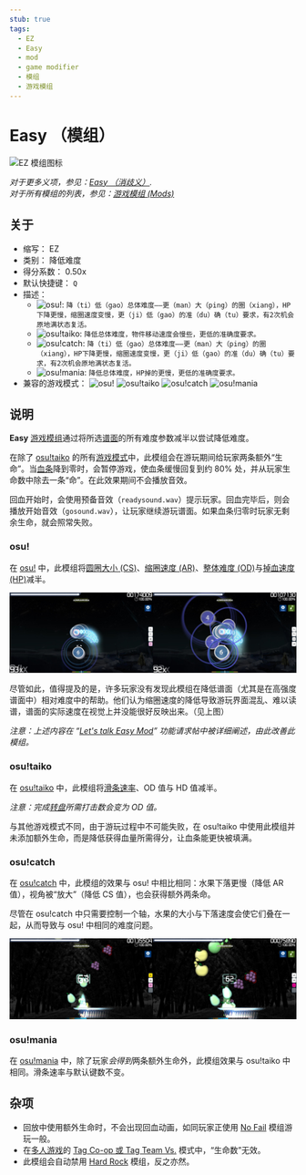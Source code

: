 ```yaml
---
stub: true
tags:
  - EZ
  - Easy
  - mod
  - game modifier
  - 模组
  - 游戏模组
---
```


# Easy （模组）

![EZ 模组图标](/wiki/shared/mods/EZ.png "Easy (EZ) 模组图标")

*对于更多义项，参见：[Easy （消歧义）](/wiki/Disambiguation/Easy).*\
*对于所有模组的列表，参见：[游戏模组 (Mods)](/wiki/Gameplay/Game_modifier)*

## 关于

- 缩写： EZ
- 类别： 降低难度
- 得分系数： 0.50x
- 默认快捷键： `Q`
- 描述：
  - ![][osu!]: `降（ti）低（gao）总体难度——更（man）大（ping）的圈（xiang），HP下降更慢，缩圈速度变慢，更（ji）低（gao）的准（du）确（tu）要求，有2次机会原地满状态复活。`
  - ![][osu!taiko]: `降低总体难度，物件移动速度会慢些，更低的准确度要求。`
  - ![][osu!catch]: `降（ti）低（gao）总体难度——更（man）大（ping）的圈（xiang），HP下降更慢，缩圈速度变慢，更（ji）低（gao）的准（du）确（tu）要求，有2次机会原地满状态复活。`
  - ![][osu!mania]: `降低总体难度，HP掉的更慢，更低的准确度要求。`
- 兼容的游戏模式： ![][osu!] ![][osu!taiko] ![][osu!catch] ![][osu!mania]

## 说明

**Easy** [游戏模组](/wiki/Gameplay/Game_modifier)通过将所选[谱面](/wiki/Beatmap)的所有难度参数减半以尝试降低难度。

在除了 [osu!taiko](/wiki/Game_mode/osu!taiko) 的所有[游戏模式](/wiki/Game_mode)中，此模组会在游玩期间给玩家两条额外“生命”。当[血条](/wiki/Client/Interface/Health_bar)降到零时，会暂停游戏，使血条缓慢回复到约 80% 处，并从玩家生命数中除去一条“命”。在此效果期间不会播放音效。

回血开始时，会使用预备音效（`readysound.wav`）提示玩家。回血完毕后，则会播放开始音效（`gosound.wav`），让玩家继续游玩谱面。如果血条归零时玩家无剩余生命，就会照常失败。

### osu!

在 [osu!](/wiki/Game_mode/osu!) 中，此模组将[圆圈大小 (CS)](/wiki/Client/Beatmap_editor/Song_setup#circle-size)、[缩圈速度 (AR)](/wiki/Beatmap/Approach_rate)、[整体难度 (OD)](/wiki/Client/Beatmap_editor/Song_setup#overall-difficulty)与[掉血速度 (HP)](/wiki/Client/Beatmap_editor/Song_setup#hp-drain-rate)减半。

![EZ 模组下的 osu! 游玩界面](img/EZ-comparison-osu.jpg "osu! 中正常游玩（左图）与启用 Easy 模组（右图）的比较")

尽管如此，值得提及的是，许多玩家没有发现此模组在降低谱面（尤其是在高强度谱面中）相对难度中的帮助。他们认为缩圈速度的降低导致游玩界面混乱、难以读谱，谱面的实际速度在视觉上并没能很好反映出来。（见上图）

*注意：上述内容在 “[Let's talk Easy Mod](https://osu.ppy.sh/community/forums/topics/56606)” 功能请求帖中被详细阐述，由此改善此模组。*

### osu!taiko

在 [osu!taiko](/wiki/Game_mode/osu!taiko) 中，此模组将[滑条速率](/wiki/Gameplay/Hit_object/Slider/Slider_velocity)、OD 值与 HD 值减半。

*注意：完成[转盘](/wiki/Gameplay/Hit_object/Spinner)所需打击数会变为 OD 值。*

与其他游戏模式不同，由于游玩过程中不可能失败，在 osu!taiko 中使用此模组并未添加额外生命，而是降低获得血量所需得分，让血条能更快被填满。

### osu!catch

在 [osu!catch](/wiki/Game_mode/osu!catch) 中，此模组的效果与 osu! 中相比相同：水果下落更慢（降低 AR 值），视角被“放大”（降低 CS 值），也会获得额外两条命。

尽管在 osu!catch 中只需要控制一个轴，水果的大小与下落速度会使它们叠在一起，从而导致与 osu! 中相同的难度问题。

![EZ 模组下的 osu!catch 游玩界面](img/EZ-comparison-catch.jpg "osu!catch 中正常游玩（左图）与启用 Easy 模组（右图）的比较")

### osu!mania

在 [osu!mania](/wiki/Game_mode/osu!mania) 中，除了玩家*会得到*两条额外生命外，此模组效果与 osu!taiko 中相同。滑条速率与默认键数不变。

## 杂项

- 回放中使用额外生命时，不会出现回血动画，如同玩家正使用 [No Fail](/wiki/Gameplay/Game_modifier/No_Fail) 模组游玩一般。
- 在[多人游戏](/wiki/Client/Interface/Multiplayer)的 [Tag Co-op 或 Tag Team Vs.](/wiki/Client/Interface/Multiplayer#tag-co-op-/-tag-team-vs) 模式中，“生命数”无效。
- 此模组会自动禁用 [Hard Rock](/wiki/Gameplay/Game_modifier/Hard_Rock) 模组，反之亦然。

[osu!]: /wiki/shared/mode/osu.png "osu!"
[osu!taiko]: /wiki/shared/mode/taiko.png "osu!taiko"
[osu!catch]: /wiki/shared/mode/catch.png "osu!catch"
[osu!mania]: /wiki/shared/mode/mania.png "osu!mania"
